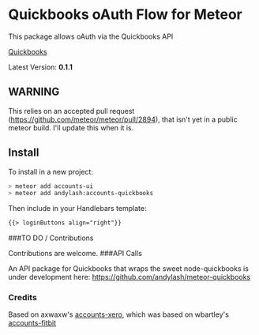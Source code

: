 Quickbooks oAuth Flow for Meteor
====================

This package allows oAuth via the Quickbooks API

[Quickbooks](https://developer.intuit.com)

Latest Version: **0.1.1**

## WARNING
This relies on an accepted pull request (https://github.com/meteor/meteor/pull/2894), that isn't yet in a public meteor build.  I'll update this when it is.

## Install

To install in a new project:
```bash
> meteor add accounts-ui
> meteor add andylash:accounts-quickbooks
```

Then include in your Handlebars template:

```html
{{> loginButtons align="right"}}
```

###TO DO / Contributions

Contributions are welcome.
###API Calls

An API package for Quickbooks that wraps the sweet node-quickbooks is under development here: https://github.com/andylash/meteor-quickbooks

### Credits
Based on axwaxw's [accounts-xero](https://github.com/axwaxw/accounts-xero), which was
based on wbartley's [accounts-fitbit](https://github.com/wbartley/accounts-fitbit)
